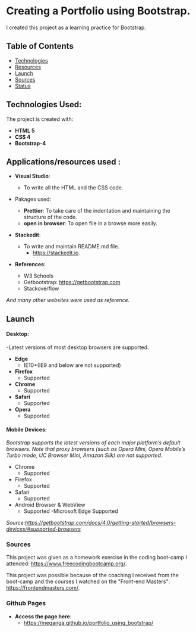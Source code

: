 


#  Creating a Portfolio using Bootstrap.

I created this project as a learning practice for Bootstrap.

## Table of Contents

 - [Technologies](#technologies-used)
 - [Resources](#applications/resources-used)
 - [Launch](#launch)
 - [Sources](#sources)
 - [Status](#github-pages)

## Technologies Used:
The project is created with:

 - **HTML 5**
 - **CSS 4**
 - **Bootstrap-4**

## Applications/resources used :

 - **Visual Studio**: 
	 - To write all the HTML and the CSS code.
		  
 - Pakages used:	 
	 -  **Prettier**: To take care of the indentation and maintaining the structure of the code.
	 - **open in browser**: To open file in a browse more easily.
 - **Stackedit**:
	 - To write and maintain  README.md file.
		 - https://stackedit.io.
- **References**: 
	- W3 Schools
	- Getbootstrap: https://getbootstrap.com
	- Stackoverflow
	
*And many other websites were used as reference.*

## Launch
 
#### Desktop:
-Latest versions of most desktop browsers are supported.
 - **Edge** 
	 - IE10+(IE9 and below are not supported)
 - **Firefox** 
	 - Supported
 - **Chrome** 
	 - Supported
- **Safari**
	- Supported
- **Opera**
	- Supported
#### Mobile Devices:
*Bootstrap supports the latest versions of each major platform’s default browsers. Note that proxy browsers (such as Opera Mini, Opera Mobile’s Turbo mode, UC Browser Mini, Amazon Silk) are not supported.*

- Chrome
	- Supported
- Firefox
	- Supported
- Safari
	- Supported
- Android Browser & WebView
	- Supported
-Microsoft Edge
	Supported

*Source:https://getbootstrap.com/docs/4.0/getting-started/browsers-devices/#supported-browsers*




### Sources
This project was given as a homework exercise in the coding boot-camp I attended:
https://www.freecodingbootcamp.org/.
 
 This project was possible because of the coaching I received from the boot-camp and  the courses I watched on the "Front-end Masters":
 https://frontendmasters.com/.
 


### Github Pages

 - **Access the page here**:
	 - https://meganga.github.io/portfolio_using_bootstrap/
<!--stackedit_data:
eyJoaXN0b3J5IjpbMjE4MTExMTEyLC0yMTIxMDkwMTQxLDIwNz
Y1NDgzNCwxMzc4OTk4NzAzLDEwNjcxNTE3MTZdfQ==
-->